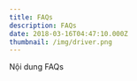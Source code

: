 ```yaml
---
title: FAQs
description: FAQs
date: 2018-03-16T04:47:10.000Z
thumbnail: /img/driver.png
---
```

Nội dung
FAQs
